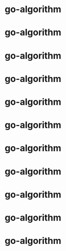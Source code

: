 # go-algorithm
# go-algorithm
# go-algorithm
# go-algorithm
# go-algorithm
# go-algorithm
# go-algorithm
# go-algorithm
# go-algorithm
# go-algorithm
# go-algorithm
